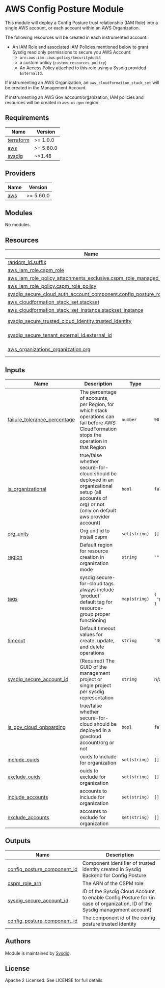 # AWS Config Posture Module

This module will deploy a Config Posture trust relationship (IAM Role) into a single AWS account, or each account within an AWS Organization.

The following resources will be created in each instrumented account:
- An IAM Role and associated IAM Policies mentioned below to grant Sysdig read only permissions to secure you AWS Account:
    - `arn:aws:iam::aws:policy/SecurityAudit`
    - a custom policy (`custom_resources_policy`)
    - An Access Policy attached to this role using a Sysdig provided `ExternalId`.

If instrumenting an AWS Organization, an `aws_cloudformation_stack_set` will be created in the Management Account.

If instrumenting an AWS Gov account/organization, IAM policies and resources will be created in `aws-us-gov` region.

<!-- BEGINNING OF PRE-COMMIT-TERRAFORM DOCS HOOK -->
## Requirements

| Name                                                                      | Version   |
|---------------------------------------------------------------------------|-----------|
| <a name="requirement_terraform"></a> [terraform](#requirement\_terraform) | >= 1.0.0  |
| <a name="requirement_aws"></a> [aws](#requirement\_aws)                   | >= 5.60.0 |
| <a name="requirement_sysdig"></a> [sysdig](#requirement\_sysdig)          | ~>1.48    |

## Providers

| Name                                              | Version   |
|---------------------------------------------------|-----------|
| <a name="provider_aws"></a> [aws](#provider\_aws) | >= 5.60.0 |

## Modules

No modules.

## Resources

| Name                                                                                                                                                                                    | Type        |
|-----------------------------------------------------------------------------------------------------------------------------------------------------------------------------------------|-------------|
| [random_id.suffix](https://registry.terraform.io/providers/hashicorp/random/latest/docs/resources/id)                                                                                   | resource    |
| [aws_iam_role.cspm_role](https://registry.terraform.io/providers/hashicorp/aws/latest/docs/resources/iam_role)                                                                          | resource    |
| [aws_iam_role_policy_attachments_exclusive.cspm_role_managed_policy](https://registry.terraform.io/providers/hashicorp/aws/latest/docs/resources/iam_role_policy_attachments_exclusive) | resource    |
| [aws_iam_role_policy.cspm_role_policy](https://registry.terraform.io/providers/hashicorp/aws/latest/docs/resources/iam_role_policy)                                                     | resource    |
| [sysdig_secure_cloud_auth_account_component.config_posture_role](https://registry.terraform.io/providers/sysdiglabs/sysdig/latest/docs/resources/secure_cloud_auth_account_component)   | resource    |
| [aws_cloudformation_stack_set.stackset](https://registry.terraform.io/providers/hashicorp/aws/latest/docs/resources/cloudformation_stack_set)                                           | resource    |
| [aws_cloudformation_stack_set_instance.stackset_instance](https://registry.terraform.io/providers/hashicorp/aws/latest/docs/resources/cloudformation_stack_set_instance)                | resource    |
| [sysdig_secure_trusted_cloud_identity.trusted_identity](https://registry.terraform.io/providers/sysdiglabs/sysdig/latest/docs/data-sources/secure_trusted_cloud_identity)               | data source |
| [sysdig_secure_tenant_external_id.external_id](https://registry.terraform.io/providers/sysdiglabs/sysdig/latest/docs/data-sources/secure_tenant_external_id)                            | data source |
| [aws_organizations_organization.org](https://registry.terraform.io/providers/hashicorp/aws/latest/docs/data-sources/organizations_organization)                                         | data source |

## Inputs

| Name                                                                                                                       | Description                                                                                                                                           | Type          | Default                                                     | Required |
|----------------------------------------------------------------------------------------------------------------------------|-------------------------------------------------------------------------------------------------------------------------------------------------------|---------------|-------------------------------------------------------------|:--------:|
| <a name="input_failure_tolerance_percentage"></a> [failure\_tolerance\_percentage](#input\_failure\_tolerance\_percentage) | The percentage of accounts, per Region, for which stack operations can fail before AWS CloudFormation stops the operation in that Region              | `number`      | `90`                                                        |    no    |
| <a name="input_is_organizational"></a> [is\_organizational](#input\_is\_organizational)                                    | true/false whether secure-for-cloud should be deployed in an organizational setup (all accounts of org) or not (only on default aws provider account) | `bool`        | `false`                                                     |    no    |
| <a name="input_org_units"></a> [org\_units](#input\_org\_units)                                                            | Org unit id to install cspm                                                                                                                           | `set(string)` | `[]`                                                        |    no    |
| <a name="input_region"></a> [region](#input\_region)                                                                       | Default region for resource creation in organization mode                                                                                             | `string`      | `""`                                                        |    no    |
| <a name="input_tags"></a> [tags](#input\_tags)                                                                             | sysdig secure-for-cloud tags. always include 'product' default tag for resource-group proper functioning                                              | `map(string)` | <pre>{<br>  "product": "sysdig-secure-for-cloud"<br>}</pre> |    no    |
| <a name="input_timeout"></a> [timeout](#input\_timeout)                                                                    | Default timeout values for create, update, and delete operations                                                                                      | `string`      | `"30m"`                                                     |    no    |
| <a name="input_sysdig_secure_account_id"></a> [sysdig\_secure\_account\_id](#input\_sysdig\_secure\_account\_id)           | (Required) The GUID of the management project or single project per sysdig representation                                                             | `string`      | n/a                                                         |   yes    |
| <a name="input_is_gov_cloud_onboarding"></a> [is\_gov\_cloud\_onboarding](#input\_is\_gov\_cloud\_onboarding)              | true/false whether secure-for-cloud should be deployed in a govcloud account/org or not                                                               | `bool`        | `false`                                                     |    no    |
| <a name="input_include_ouids"></a> [include\_ouids](#input\_include\_ouids)                                                | ouids to include for organization                                                                                                                     | `set(string)` | `[]`                                                        |    no    |
| <a name="input_exclude_ouids"></a> [exclude\_ouids](#input\_exclude\_ouids)                                                | ouids to exclude for organization                                                                                                                     | `set(string)` | `[]`                                                        |    no    |
| <a name="input_include_accounts"></a> [include\_accounts](#input\_include\_accounts)                                       | accounts to include for organization                                                                                                                  | `set(string)` | `[]`                                                        |    no    |
| <a name="input_exclude_accounts"></a> [exclude\_accounts](#input\_exclude\_accounts)                                       | accounts to exclude for organization                                                                                                                  | `set(string)` | `[]`                                                        |    no    |

## Outputs

| Name                                                                                                                        | Description                                                                                                                |
|-----------------------------------------------------------------------------------------------------------------------------|----------------------------------------------------------------------------------------------------------------------------|
| <a name="output_config_posture_component_id"></a> [config_posture_component_id](#output_config_posture_component_id)        | Component identifier of trusted identity created in Sysdig Backend for Config Posture                                      |
| <a name="output_cspm_role_arn"></a> [cspm_role_arn](#output_cspm_role_arn)                                                  | The ARN of the CSPM role                                                                                                   |
| <a name="output_sysdig_secure_account_id"></a> [sysdig_secure_account_id](#output_sysdig_secure_account_id)                 | ID of the Sysdig Cloud Account to enable Config Posture for (in case of organization, ID of the Sysdig management account) |
| <a name="output_config_posture_component_id"></a> [config\_posture\_component\_id](#output\_config\_posture\_component\_id) | The component id of the config posture trusted identity                                                                    |
<!-- END OF PRE-COMMIT-TERRAFORM DOCS HOOK -->

## Authors

Module is maintained by [Sysdig](https://sysdig.com).

## License

Apache 2 Licensed. See LICENSE for full details.
